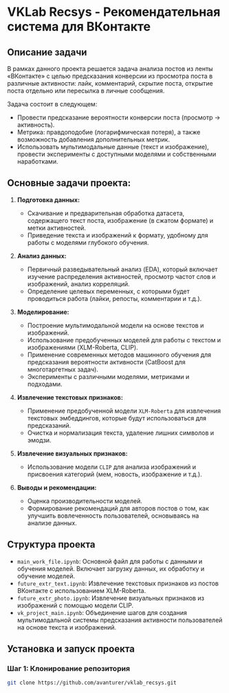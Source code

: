 # VKLab Recsys - Рекомендательная система для ВКонтакте

## Описание задачи

В рамках данного проекта решается задача анализа постов из ленты «ВКонтакте» с целью предсказания конверсии из просмотра поста в различные активности: лайк, комментарий, скрытие поста, открытие поста отдельно или пересылка в личные сообщения.

Задача состоит в следующем:
- Провести предсказание вероятности конверсии поста (просмотр -> активность).
- Метрика: правдоподобие (логарифмическая потеря), а также возможность добавления дополнительных метрик.
- Использовать мультимодальные данные (текст и изображение), провести эксперименты с доступными моделями и собственными наработками.

## Основные задачи проекта:

1. **Подготовка данных:**
   - Скачивание и предварительная обработка датасета, содержащего текст поста, изображение (в сжатом формате) и метки активностей.
   - Приведение текста и изображений к формату, удобному для работы с моделями глубокого обучения.

2. **Анализ данных:**
   - Первичный разведывательный анализ (EDA), который включает изучение распределения активностей, просмотр частот слов и изображений, анализ корреляций.
   - Определение целевых переменных, с которыми будет проводиться работа (лайки, репосты, комментарии и т.д.).

3. **Моделирование:**
   - Построение мультимодальной модели на основе текстов и изображений.
   - Использование предобученных моделей для работы с текстом и изображениями (XLM-Roberta, CLIP).
   - Применение современных методов машинного обучения для предсказания вероятности активности (CatBoost для многотаргетных задач).
   - Эксперименты с различными моделями, метриками и подходами.

4. **Извлечение текстовых признаков:**
   - Применение предобученной модели `XLM-Roberta` для извлечения текстовых эмбеддингов, которые будут использоваться для предсказаний.
   - Очистка и нормализация текста, удаление лишних символов и эмодзи.

5. **Извлечение визуальных признаков:**
   - Использование модели `CLIP` для анализа изображений и присвоения категорий (мем, новость, изображение и т.д.).

6. **Выводы и рекомендации:**
   - Оценка производительности моделей.
   - Формирование рекомендаций для авторов постов о том, как улучшить вовлеченность пользователей, основываясь на анализе данных.

## Структура проекта

- `main_work_file.ipynb`: Основной файл для работы с данными и обучения моделей. Включает загрузку данных, их обработку и обучение моделей.
- `future_extr_text.ipynb`: Извлечение текстовых признаков из постов ВКонтакте с использованием XLM-Roberta.
- `future_extr_photo.ipynb`: Извлечение визуальных признаков из изображений с помощью модели CLIP.
- `vk_project_main.ipynb`: Объединение шагов для создания мультимодальной системы предсказания активности пользователей на основе текста и изображений.

## Установка и запуск проекта

### Шаг 1: Клонирование репозитория
```bash
git clone https://github.com/avanturer/vklab_recsys.git
